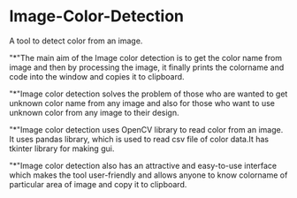 # Image-Color-Detection
A tool to detect color from an image.

"*"The main aim of the Image color detection is to get the color name from image and then by processing the image, it finally prints the colorname and code into the window and copies it to clipboard.

"*"Image color detection solves the problem of those who are wanted to get unknown color name from any image and also for those who want to use  unknown color from any image to their design.

"*"Image color detection uses OpenCV library to read color from an image. It uses pandas library, which is used to read csv file of color data.It has tkinter library for making gui. 

"*"Image color detection also has an attractive and easy-to-use interface which makes the tool user-friendly and allows anyone to know colorname of particular area of image and copy it to clipboard.
